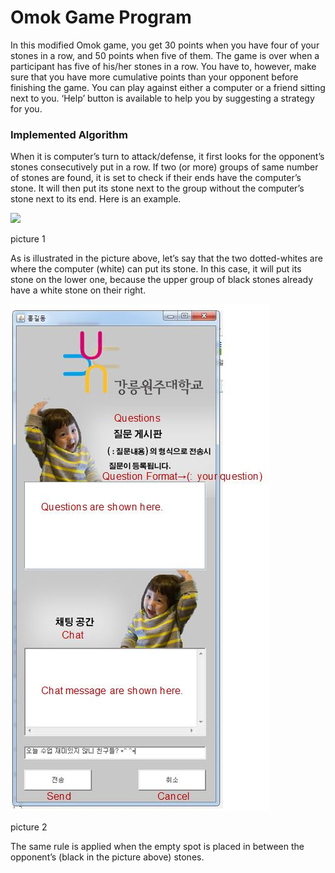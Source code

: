 Omok Game Program
=================

In this modified Omok game, you get 30 points when you have four of your stones in a row, and 50 points when five of them. The game is over when a participant has five of his/her stones in a row. You have to, however, make sure that you have more cumulative points than your opponent before finishing the game.
You can play against either a computer or a friend sitting next to you. 
‘Help’ button is available to help you by suggesting a strategy for you.

### **Implemented Algorithm**
When it is computer’s turn to attack/defense, it first looks for the opponent’s stones consecutively put in a row. If two (or more) groups of same number of stones are found, it is set to check if their ends have the computer’s stone. It will then put its stone next to the group without the computer’s stone next to its end. Here is an example.

![](readme_img/img1.jpg)

picture 1


As is illustrated in the picture above, let’s say that the two dotted-whites are where the computer (white) can put its stone. In this case, it will put its stone on the lower one, because the upper group of black stones already have a white stone on their right.


![](readme_img/img2.jpg)

picture 2

The same rule is applied when the empty spot is placed in between the opponent’s (black in the picture above) stones.
